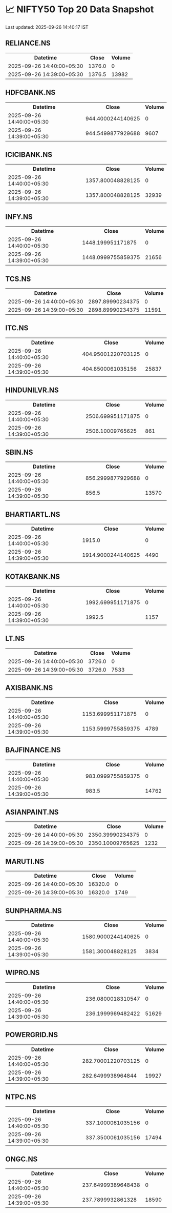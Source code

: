 # 📈 NIFTY50 Top 20 Data Snapshot

Last updated: 2025-09-26 14:40:17 IST

## RELIANCE.NS

<table>
  <tr><th>Datetime</th><th>Close</th><th>Volume</th></tr>
  <tr><td>2025-09-26 14:40:00+05:30</td><td>1376.0</td><td>0</td></tr>
  <tr><td>2025-09-26 14:39:00+05:30</td><td>1376.5</td><td>13982</td></tr>
</table>

## HDFCBANK.NS

<table>
  <tr><th>Datetime</th><th>Close</th><th>Volume</th></tr>
  <tr><td>2025-09-26 14:40:00+05:30</td><td>944.4000244140625</td><td>0</td></tr>
  <tr><td>2025-09-26 14:39:00+05:30</td><td>944.5499877929688</td><td>9607</td></tr>
</table>

## ICICIBANK.NS

<table>
  <tr><th>Datetime</th><th>Close</th><th>Volume</th></tr>
  <tr><td>2025-09-26 14:40:00+05:30</td><td>1357.800048828125</td><td>0</td></tr>
  <tr><td>2025-09-26 14:39:00+05:30</td><td>1357.800048828125</td><td>32939</td></tr>
</table>

## INFY.NS

<table>
  <tr><th>Datetime</th><th>Close</th><th>Volume</th></tr>
  <tr><td>2025-09-26 14:40:00+05:30</td><td>1448.199951171875</td><td>0</td></tr>
  <tr><td>2025-09-26 14:39:00+05:30</td><td>1448.0999755859375</td><td>21656</td></tr>
</table>

## TCS.NS

<table>
  <tr><th>Datetime</th><th>Close</th><th>Volume</th></tr>
  <tr><td>2025-09-26 14:40:00+05:30</td><td>2897.89990234375</td><td>0</td></tr>
  <tr><td>2025-09-26 14:39:00+05:30</td><td>2898.89990234375</td><td>11591</td></tr>
</table>

## ITC.NS

<table>
  <tr><th>Datetime</th><th>Close</th><th>Volume</th></tr>
  <tr><td>2025-09-26 14:40:00+05:30</td><td>404.95001220703125</td><td>0</td></tr>
  <tr><td>2025-09-26 14:39:00+05:30</td><td>404.8500061035156</td><td>25837</td></tr>
</table>

## HINDUNILVR.NS

<table>
  <tr><th>Datetime</th><th>Close</th><th>Volume</th></tr>
  <tr><td>2025-09-26 14:40:00+05:30</td><td>2506.699951171875</td><td>0</td></tr>
  <tr><td>2025-09-26 14:39:00+05:30</td><td>2506.10009765625</td><td>861</td></tr>
</table>

## SBIN.NS

<table>
  <tr><th>Datetime</th><th>Close</th><th>Volume</th></tr>
  <tr><td>2025-09-26 14:40:00+05:30</td><td>856.2999877929688</td><td>0</td></tr>
  <tr><td>2025-09-26 14:39:00+05:30</td><td>856.5</td><td>13570</td></tr>
</table>

## BHARTIARTL.NS

<table>
  <tr><th>Datetime</th><th>Close</th><th>Volume</th></tr>
  <tr><td>2025-09-26 14:40:00+05:30</td><td>1915.0</td><td>0</td></tr>
  <tr><td>2025-09-26 14:39:00+05:30</td><td>1914.9000244140625</td><td>4490</td></tr>
</table>

## KOTAKBANK.NS

<table>
  <tr><th>Datetime</th><th>Close</th><th>Volume</th></tr>
  <tr><td>2025-09-26 14:40:00+05:30</td><td>1992.699951171875</td><td>0</td></tr>
  <tr><td>2025-09-26 14:39:00+05:30</td><td>1992.5</td><td>1157</td></tr>
</table>

## LT.NS

<table>
  <tr><th>Datetime</th><th>Close</th><th>Volume</th></tr>
  <tr><td>2025-09-26 14:40:00+05:30</td><td>3726.0</td><td>0</td></tr>
  <tr><td>2025-09-26 14:39:00+05:30</td><td>3726.0</td><td>7533</td></tr>
</table>

## AXISBANK.NS

<table>
  <tr><th>Datetime</th><th>Close</th><th>Volume</th></tr>
  <tr><td>2025-09-26 14:40:00+05:30</td><td>1153.699951171875</td><td>0</td></tr>
  <tr><td>2025-09-26 14:39:00+05:30</td><td>1153.5999755859375</td><td>4789</td></tr>
</table>

## BAJFINANCE.NS

<table>
  <tr><th>Datetime</th><th>Close</th><th>Volume</th></tr>
  <tr><td>2025-09-26 14:40:00+05:30</td><td>983.0999755859375</td><td>0</td></tr>
  <tr><td>2025-09-26 14:39:00+05:30</td><td>983.5</td><td>14762</td></tr>
</table>

## ASIANPAINT.NS

<table>
  <tr><th>Datetime</th><th>Close</th><th>Volume</th></tr>
  <tr><td>2025-09-26 14:40:00+05:30</td><td>2350.39990234375</td><td>0</td></tr>
  <tr><td>2025-09-26 14:39:00+05:30</td><td>2350.10009765625</td><td>1232</td></tr>
</table>

## MARUTI.NS

<table>
  <tr><th>Datetime</th><th>Close</th><th>Volume</th></tr>
  <tr><td>2025-09-26 14:40:00+05:30</td><td>16320.0</td><td>0</td></tr>
  <tr><td>2025-09-26 14:39:00+05:30</td><td>16320.0</td><td>1749</td></tr>
</table>

## SUNPHARMA.NS

<table>
  <tr><th>Datetime</th><th>Close</th><th>Volume</th></tr>
  <tr><td>2025-09-26 14:40:00+05:30</td><td>1580.9000244140625</td><td>0</td></tr>
  <tr><td>2025-09-26 14:39:00+05:30</td><td>1581.300048828125</td><td>3834</td></tr>
</table>

## WIPRO.NS

<table>
  <tr><th>Datetime</th><th>Close</th><th>Volume</th></tr>
  <tr><td>2025-09-26 14:40:00+05:30</td><td>236.0800018310547</td><td>0</td></tr>
  <tr><td>2025-09-26 14:39:00+05:30</td><td>236.1999969482422</td><td>51629</td></tr>
</table>

## POWERGRID.NS

<table>
  <tr><th>Datetime</th><th>Close</th><th>Volume</th></tr>
  <tr><td>2025-09-26 14:40:00+05:30</td><td>282.70001220703125</td><td>0</td></tr>
  <tr><td>2025-09-26 14:39:00+05:30</td><td>282.6499938964844</td><td>19927</td></tr>
</table>

## NTPC.NS

<table>
  <tr><th>Datetime</th><th>Close</th><th>Volume</th></tr>
  <tr><td>2025-09-26 14:40:00+05:30</td><td>337.1000061035156</td><td>0</td></tr>
  <tr><td>2025-09-26 14:39:00+05:30</td><td>337.3500061035156</td><td>17494</td></tr>
</table>

## ONGC.NS

<table>
  <tr><th>Datetime</th><th>Close</th><th>Volume</th></tr>
  <tr><td>2025-09-26 14:40:00+05:30</td><td>237.64999389648438</td><td>0</td></tr>
  <tr><td>2025-09-26 14:39:00+05:30</td><td>237.7899932861328</td><td>18590</td></tr>
</table>

